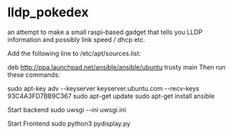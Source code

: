 # lldp_pokedex

an attempt to make a small raspi-based gadget that tells you LLDP information and possibly link speed / dhcp etc.

Add the following line to /etc/apt/sources.list:

deb http://ppa.launchpad.net/ansible/ansible/ubuntu trusty main
Then run these commands:

sudo apt-key adv --keyserver keyserver.ubuntu.com --recv-keys 93C4A3FD7BB9C367
sudo apt-get update
sudo apt-get install ansible


Start backend
sudo uwsgi --ini uwsgi.ini

Start Frontend
sudo python3 pydisplay.py
